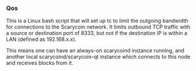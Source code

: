 ### Qos ###

This is a Linux bash script that will set up tc to limit the outgoing bandwidth for connections to the Scarycoin network. It limits outbound TCP traffic with a source or destination port of 8333, but not if the destination IP is within a LAN (defined as 192.168.x.x).

This means one can have an always-on scarycoind instance running, and another local scarycoind/scarycoin-qt instance which connects to this node and receives blocks from it.
